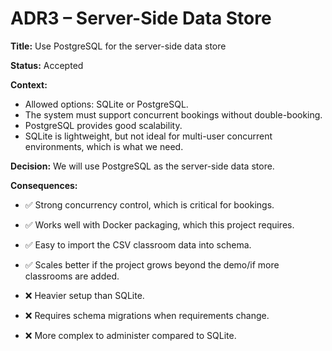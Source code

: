 # ADR3 – Server-Side Data Store  

**Title:** Use PostgreSQL for the server-side data store  

**Status:** Accepted  

**Context:**  
- Allowed options: SQLite or PostgreSQL.  
- The system must support concurrent bookings without double-booking.  
- PostgreSQL provides good scalability.  
- SQLite is lightweight, but not ideal for multi-user concurrent environments, which is what we need.  

**Decision:**
We will use PostgreSQL as the server-side data store.  

**Consequences:**  
- ✅ Strong concurrency control, which is critical for bookings.  
- ✅ Works well with Docker packaging, which this project requires.  
- ✅ Easy to import the CSV classroom data into schema.  
- ✅ Scales better if the project grows beyond the demo/if more classrooms are added.  

- ❌ Heavier setup than SQLite.  
- ❌ Requires schema migrations when requirements change.  
- ❌ More complex to administer compared to SQLite.  